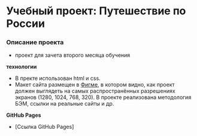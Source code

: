 # Учебный проект: Путешествие по России

### Описание проекта
* проект для зачета второго месяца обучения

**технологии**
* В пректе использован html и css.
* Макет сайта размещен в [Фигме](https://www.figma.com/file/5S2WSbEFL6awjVWJ0NWL8Q/Sprint-3_-Russia-_-desktop-mobile?node-id=28503%3A0), в котором видно, как проект должен выглядеть на самых распространённых разрешениях экранов (1280, 1024, 768, 320).
В проекте реализована методология БЭМ, ссылки на реальные сайты и др.

**GitHub Pages**

* [Ссылка GitHub Pages]
